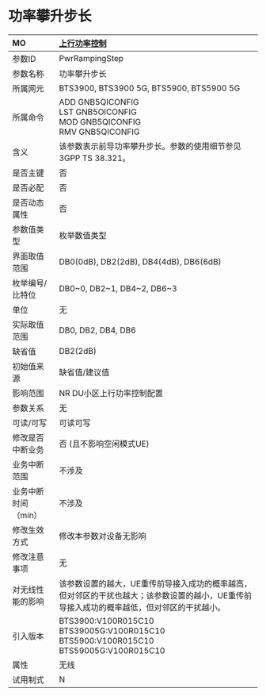 # 功率攀升步长<table><thread><tr><th align = "left">MO</th><th align = "left"><a href = "index.html#功率攀升步长-6">上行功率控制</a></td></tr></thread><tbody><tr><td>参数ID</td><td>PwrRampingStep</td></tr><tr><td>参数名称</td><td>功率攀升步长</td></tr><tr><td>所属网元</td><td>BTS3900, BTS3900 5G, BTS5900, BTS5900 5G</td></tr><tr><td>所属命令</td><td>ADD GNB5QICONFIG<br>LST GNB5OICONFIG<br>MOD GNB5QICONFIG<br>RMV GNB5QICONFIG</td></tr><tr><td>含义</td><td>该参数表示前导功率攀升步长。参数的使用细节参见3GPP TS 38.321。</td></tr><tr><td>是否主键</td><td>否</td></tr><tr><td>是否必配</td><td>否</td></tr><tr><td>是否动态属性</td><td>否</td></tr><tr><td>参数值类型</td><td>枚举数值类型</td></tr><tr><td>界面取值范围</td><td>DB0(0dB), DB2(2dB), DB4(4dB), DB6(6dB)</td></tr><tr><td>枚举编号/比特位</td><td>DB0~0, DB2~1, DB4~2, DB6~3</td></tr><tr><td>单位</td><td>无</td></tr><tr><td>实际取值范围</td><td>DB0, DB2, DB4, DB6</td></tr><tr><td>缺省值</td><td>DB2(2dB)</td></tr><tr><td>初始值来源</td><td>缺省值/建议值</td></tr><tr><td>影响范围</td><td>NR DU小区上行功率控制配置</td></tr><tr><td>参数关系</td><td>无</td></tr><tr><td>可读/可写</td><td>可读可写</td></tr><tr><td>修改是否中断业务</td><td>否 (且不影响空闲模式UE)</td></tr><tr><td>业务中断范围</td><td>不涉及</td></tr><tr><td>业务中断时间（min）</td><td>不涉及</td></tr><tr><td>修改生效方式</td><td>修改本参数对设备无影响</td></tr><tr><td>修改注意事项</td><td>无</td></tr><tr><td>对无线性能的影响</td><td>该参数设置的越大，UE重传前导接入成功的概率越高，但对邻区的干扰也越大；该参数设置的越小，UE重传前导接入成功的概率越低，但对邻区的干扰越小。</td></tr><tr><td>引入版本</td><td>BTS3900:V100R015C10<br>BTS39005G:V100R015C10<br>BTS5900:V100R015C10<br>BTS59005G:V100R015C10</td></tr><tr><td>属性</td><td>无线</td></tr><tr><td>试用制式</td><td>N</td></tr></tbody></table>